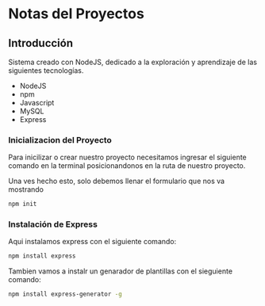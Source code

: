 # Notas del Proyectos

## Introducción

Sistema creado con NodeJS, dedicado a la exploración y aprendizaje de las siguientes tecnologías.

- NodeJS
- npm
- Javascript
- MySQL
- Express

### Inicializacion del Proyecto

Para inicilizar o crear nuestro proyecto necesitamos ingresar el siguiente comando en la terminal posicionandonos en la ruta de nuestro proyecto.

Una ves hecho esto, solo debemos llenar el formulario que nos va mostrando

```bash
npm init
```

### Instalación de Express

Aqui instalamos express con el siguiente comando:

```bash
npm install express
```

Tambien vamos a instalr un genarador de plantillas con el sieguiente comando:

```bash
npm install express-generator -g
```

